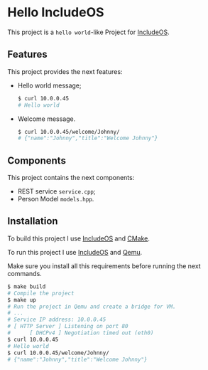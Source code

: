 # Hello IncludeOS

This project is a `hello world`-like Project for 
[IncludeOS](https://github.com/hioa-cs/IncludeOS/).

## Features 

This project provides the next features:

- Hello world message;

  ```bash
  $ curl 10.0.0.45
  # Hello world
  ```

- Welcome message.

  ```bash
  $ curl 10.0.0.45/welcome/Johnny/
  # {"name":"Johnny","title":"Welcome Johnny"}
  ```

## Components

This project contains the next components:

- REST service `service.cpp`;
- Person Model `models.hpp`.

## Installation

To build this project I use 
[IncludeOS](https://github.com/hioa-cs/IncludeOS/) and
[CMake](https://cmake.org/). 

To run this project I use
[IncludeOS](https://github.com/hioa-cs/IncludeOS/) and 
[Qemu](http://www.qemu.org/).

Make sure you install all this requirements before running the next commands.

```bash
$ make build
# Compile the project
$ make up
# Run the project in Qemu and create a bridge for VM.
# ...
# Service IP address: 10.0.0.45
# [ HTTP Server ] Listening on port 80
#      [ DHCPv4 ] Negotiation timed out (eth0)
$ curl 10.0.0.45
# Hello world
$ curl 10.0.0.45/welcome/Johnny/
# {"name":"Johnny","title":"Welcome Johnny"}
```
